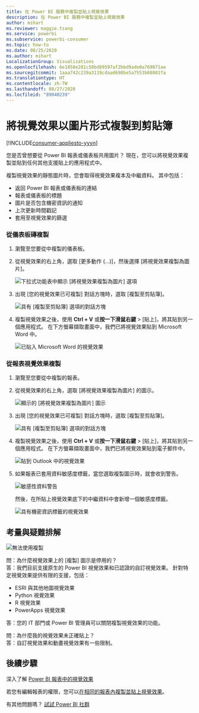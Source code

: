 ```yaml
---
title: 在 Power BI 服務中複製並貼上視覺效果
description: 在 Power BI 服務中複製並貼上視覺效果
author: mihart
ms.reviewer: maggie.tsang
ms.service: powerbi
ms.subservice: powerbi-consumer
ms.topic: how-to
ms.date: 08/25/2020
ms.author: mihart
LocalizationGroup: Visualizations
ms.openlocfilehash: 6e1850e281c58bd89597af2bbd9ade0a769071ae
ms.sourcegitcommit: 1aaa742c239a3119cdaad698be5a7553b68801fa
ms.translationtype: HT
ms.contentlocale: zh-TW
ms.lasthandoff: 08/27/2020
ms.locfileid: "89040239"
---
```

# <a name="copy-a-visual-as-an-image-to-your-clipboard"></a>將視覺效果以圖片形式複製到剪貼簿

[!INCLUDE[consumer-appliesto-yyyn](../includes/consumer-appliesto-yyyn.md)]

您是否曾想要從 Power BI 報表或儀表板共用圖片？ 現在，您可以將視覺效果複製並貼到任何其他支援貼上的應用程式中。 

複製視覺效果的靜態圖片時，您會取得視覺效果複本及中繼資料。 其中包括：
* 返回 Power BI 報表或儀表板的連結
* 報表或儀表板的標題
* 圖片是否包含機密資訊的通知
* 上次更新時間戳記
* 套用至視覺效果的篩選

### <a name="copy-from-a-dashboard-tile"></a>從儀表板磚複製

1. 瀏覽至您要從中複製的儀表板。

2. 從視覺效果的右上角，選取 [更多動作 (...)]，然後選擇 [將視覺效果複製為圖片]。 

    ![下拉式功能表中顯示 [將視覺效果複製為圖片] 選項](media/end-user-copy-paste/power-bi-copy-dashboard.png)

3. 出現 [您的視覺效果已可複製] 對話方塊時，選取 [複製至剪貼簿]。

    ![具有 [複製至剪貼簿] 選項的對話方塊](media//end-user-copy-paste/power-bi-copied.png)

4. 複製視覺效果之後，使用 **Ctrl + V** 或**按一下滑鼠右鍵** > [貼上]，將其貼到另一個應用程式。 在下方螢幕擷取畫面中，我們已將視覺效果貼到 Microsoft Word 中。 

    ![已貼入 Microsoft Word 的視覺效果](media//end-user-copy-paste/power-bi-paste-word.png)

### <a name="copy-from-a-report-visual"></a>從報表視覺效果複製 

1. 瀏覽至您要從中複製的報表。

2. 從視覺效果的右上角，選取 [將視覺效果複製為圖片] 的圖示。 

    ![顯示的 [將視覺效果複製為圖片] 圖示](media/end-user-copy-paste/power-bi-copy-icon.png)

3. 出現 [您的視覺效果已可複製] 對話方塊時，選取 [複製至剪貼簿]。

    ![具有 [複製至剪貼簿] 選項的對話方塊](media//end-user-copy-paste/power-bi-copied.png)


4. 複製視覺效果之後，使用 **Ctrl + V** 或**按一下滑鼠右鍵** > [貼上]，將其貼到另一個應用程式。 在下方螢幕擷取畫面中，我們已將視覺效果貼到電子郵件中。

    ![貼到 Outlook 中的視覺效果](media//end-user-copy-paste/power-bi-copy-email.png)

5. 如果報表已套用資料敏感度標籤，當您選取複製圖示時，就會收到警告。  

    ![敏感性資料警告](media//end-user-copy-paste/power-bi-sensitive.png)

    然後，在所貼上視覺效果底下的中繼資料中會新增一個敏感度標籤。 

    ![具有機密資訊標籤的視覺效果](media//end-user-copy-paste/power-bi-confidential.png)



## <a name="considerations-and-troubleshooting"></a>考量與疑難排解

   ![無法使用複製](media//end-user-copy-paste/power-bi-copy-grey.png)


問：為什麼視覺效果上的 [複製] 圖示是停用的？    
答：我們目前支援原生的 Power BI 視覺效果和已認證的自訂視覺效果。 針對特定視覺效果提供有限的支援，包括： 
- ESRI 與其他地圖視覺效果 
- Python 視覺效果 
- R 視覺效果 
- PowerApps 視覺效果   

答：您的 IT 部門或 Power BI 管理員可以關閉複製視覺效果的功能。


問：為什麼我的視覺效果未正確貼上？    
答：自訂視覺效果和動畫視覺效果有一些限制。 



## <a name="next-steps"></a>後續步驟
深入了解 [Power BI 報表中的視覺效果](end-user-visual-type.md)

若您有編輯報表的權限，您可以[在相同的報表內複製並貼上視覺效果](../visuals/power-bi-visualization-copy-paste.md)。 

有其他問題嗎？ [試試 Power BI 社群](https://community.powerbi.com/)

